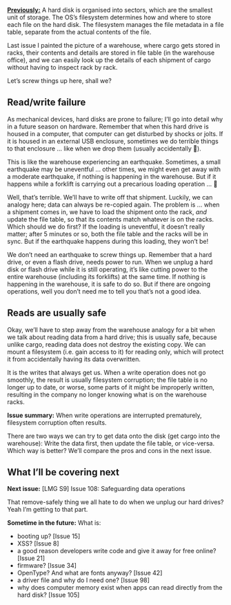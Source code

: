 [**Previously:**](https://buttondown.email/laymansguide/archive/) A hard disk is organised into sectors, which are the smallest unit of storage. The OS’s filesystem determines how and where to store each file on the hard disk. The filesystem manages the file metadata in a file table, separate from the actual contents of the file.

Last issue I painted the picture of a warehouse, where cargo gets stored in racks, their contents and details are stored in file table (in the warehouse office), and we can easily look up the details of each shipment of cargo without having to inspect rack by rack.

Let’s screw things up here, shall we?

## Read/write failure

As mechanical devices, hard disks are prone to failure; I’ll go into detail why in a future season on hardware. Remember that when this hard drive is housed in a computer, that computer can get disturbed by shocks or jolts. If it is housed in an external USB enclosure, sometimes we do terrible things to that enclosure ... like when we drop them (usually accidentally 😬).

This is like the warehouse experiencing an earthquake. Sometimes, a small earthquake may be uneventful ... other times, we might even get away with a moderate earthquake, if nothing is happening in the warehouse. But if it happens while a forklift is carrying out a precarious loading operation ... 🙈

Well, that’s terrible. We’ll have to write off that shipment. Luckily, we can analogy here; data can always be re-copied again. The problem is ... when a shipment comes in, we have to load the shipment onto the rack, *and* update the file table, so that its contents match whatever is on the racks. Which should we do first? If the loading is uneventful, it doesn’t really matter; after 5 minutes or so, both the file table and the racks will be in sync. But if the earthquake happens during this loading, they won’t be!

We don’t need an earthquake to screw things up. Remember that a hard drive, or even a flash drive, needs power to run. When we unplug a hard disk or flash drive while it is still operating, it’s like cutting power to the entire warehouse (including its forklifts) at the same time. If nothing is happening in the warehouse, it is safe to do so. But if there are ongoing operations, well you don’t need me to tell you that’s not a good idea.

## Reads are usually safe

Okay, we’ll have to step away from the warehouse analogy for a bit when we talk about reading data from a hard drive; this is usually safe, because unlike cargo, reading data does not destroy the existing copy. We can mount a filesystem (i.e. gain access to it) for reading only, which will protect it from accidentally having its data overwritten.

It is the writes that always get us. When a write operation does not go smoothly, the result is usually filesystem corruption; the file table is no longer up to date, or worse, some parts of it might be improperly written, resulting in the company no longer knowing what is on the warehouse racks.

**Issue summary:** When write operations are interrupted prematurely, filesystem corruption often results.

There are two ways we can try to get data onto the disk (get cargo into the warehouse): Write the data first, then update the file table, or vice-versa. Which way is better? We’ll compare the pros and cons in the next issue.

## What I’ll be covering next

**Next issue:** [LMG S9] Issue 108: Safeguarding data operations

That remove-safely thing we all hate to do when we unplug our hard drives? Yeah I’m getting to that part.

**Sometime in the future:** What is:

- booting up? [Issue 15]
- XSS? [Issue 8]
- a good reason developers write code and give it away for free online? [Issue 21]
- firmware? [Issue 34]
- OpenType? And what are fonts anyway? [Issue 42]
- a driver file and why do I need one? [Issue 98]
- why does computer memory exist when apps can read directly from the hard disk? [Issue 105]
